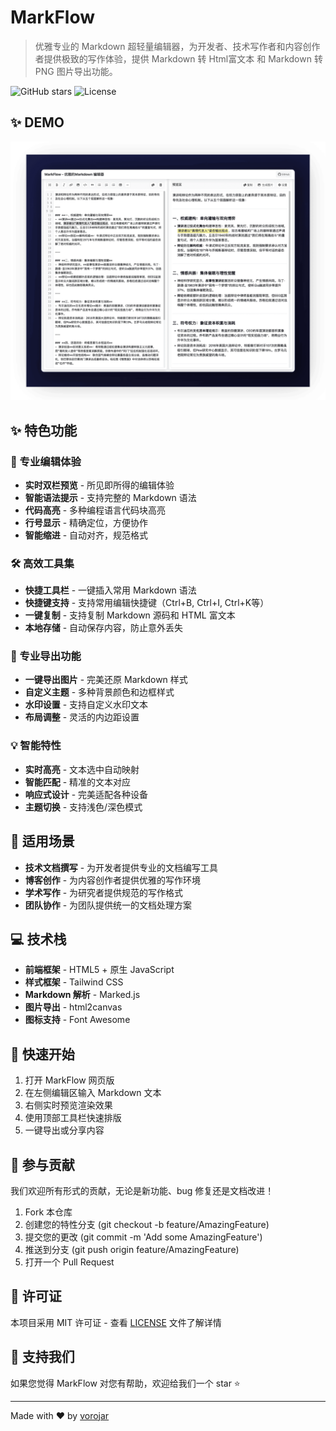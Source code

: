# MarkFlow

> 优雅专业的 Markdown 超轻量编辑器，为开发者、技术写作者和内容创作者提供极致的写作体验，提供 Markdown 转 Html富文本 和 Markdown 转 PNG 图片导出功能。

![GitHub stars](https://img.shields.io/github/stars/vorojar/markdown?style=social)
![License](https://img.shields.io/badge/license-MIT-blue.svg)

## ✨ DEMO

![demo](./demo.png)

## ✨ 特色功能

### 🚀 专业编辑体验
- **实时双栏预览** - 所见即所得的编辑体验
- **智能语法提示** - 支持完整的 Markdown 语法
- **代码高亮** - 多种编程语言代码块高亮
- **行号显示** - 精确定位，方便协作
- **智能缩进** - 自动对齐，规范格式

### 🛠️ 高效工具集
- **快捷工具栏** - 一键插入常用 Markdown 语法
- **快捷键支持** - 支持常用编辑快捷键（Ctrl+B, Ctrl+I, Ctrl+K等）
- **一键复制** - 支持复制 Markdown 源码和 HTML 富文本
- **本地存储** - 自动保存内容，防止意外丢失

### 🎨 专业导出功能
- **一键导出图片** - 完美还原 Markdown 样式
- **自定义主题** - 多种背景颜色和边框样式
- **水印设置** - 支持自定义水印文本
- **布局调整** - 灵活的内边距设置

### 💡 智能特性
- **实时高亮** - 文本选中自动映射
- **智能匹配** - 精准的文本对应
- **响应式设计** - 完美适配各种设备
- **主题切换** - 支持浅色/深色模式

## 🎯 适用场景

- **技术文档撰写** - 为开发者提供专业的文档编写工具
- **博客创作** - 为内容创作者提供优雅的写作环境
- **学术写作** - 为研究者提供规范的写作格式
- **团队协作** - 为团队提供统一的文档处理方案

## 💻 技术栈

- **前端框架** - HTML5 + 原生 JavaScript
- **样式框架** - Tailwind CSS
- **Markdown 解析** - Marked.js
- **图片导出** - html2canvas
- **图标支持** - Font Awesome

## 🚀 快速开始

1. 打开 MarkFlow 网页版
2. 在左侧编辑区输入 Markdown 文本
3. 右侧实时预览渲染效果
4. 使用顶部工具栏快速排版
5. 一键导出或分享内容

## 🤝 参与贡献

我们欢迎所有形式的贡献，无论是新功能、bug 修复还是文档改进！

1. Fork 本仓库
2. 创建您的特性分支 (git checkout -b feature/AmazingFeature)
3. 提交您的更改 (git commit -m 'Add some AmazingFeature')
4. 推送到分支 (git push origin feature/AmazingFeature)
5. 打开一个 Pull Request

## 📄 许可证

本项目采用 MIT 许可证 - 查看 [LICENSE](LICENSE) 文件了解详情

## 🌟 支持我们

如果您觉得 MarkFlow 对您有帮助，欢迎给我们一个 star ⭐️

---

Made with ❤️ by [vorojar](https://github.com/vorojar)
